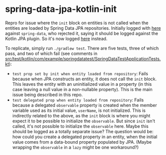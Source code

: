 # spring-data-jpa-kotlin-init
Repro for issue where the `init` block on entities is not called when the entities are loaded by Spring Data JPA
repositories. Initially logged with [here](https://jira.spring.io/browse/DATAJPA-1687) against `spring-data`, who
rejected it, saying it should be logged against the Kotlin JPA plugin. So it's now logged
[here](https://youtrack.jetbrains.com/issue/KT-36944) instead. 

To replicate, simply run `./gradlew test`. There are five tests, three of which pass, and two of which fail (see comments
in [src/test/kotlin/com/example/springdatatest/SpringDataTestApplicationTests.kt](src/test/kotlin/com/example/springdatatest/SpringDataTestApplicationTests.kt)):
* `test prop set by init when entity loaded from repository`: Fails because when JPA constructs an entity, it does not
call the `init` block. This leaves the entity with an uninitialized value in a property (in this case leaving a  null
value in a non-nullable property). This is the main issue being described in this repo.
* `test delegated prop when entity loaded from repository`: Fails because a delegated `observable` property is created
when the member variable used as its initial value, `userName`, is not initialized. This is indirectly related to the
above, as the `init` block is where you might expect it to be possible to initialize the `observable`. But since `init`
isn't called, it's not possible to initialize the `observable` here. Maybe this should be logged as a totally separate
issue? The question would be: how could you create a delegated property in an entity, when the initial value comes from
a data-bound property populated by JPA. (Maybe wrapping the `observable` in a `lazy` might be one workaround?)
